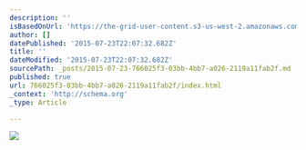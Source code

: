```yaml
---
description: ''
isBasedOnUrl: 'https://the-grid-user-content.s3-us-west-2.amazonaws.com/91325c82-5dca-485a-b813-6829217c021f.jpg'
author: []
datePublished: '2015-07-23T22:07:32.682Z'
title: ''
dateModified: '2015-07-23T22:07:32.682Z'
sourcePath: _posts/2015-07-23-766025f3-03bb-4bb7-a026-2119a11fab2f.md
published: true
url: 766025f3-03bb-4bb7-a026-2119a11fab2f/index.html
_context: 'http://schema.org'
_type: Article

---
```

![](https://the-grid-user-content.s3-us-west-2.amazonaws.com/91325c82-5dca-485a-b813-6829217c021f.jpg)